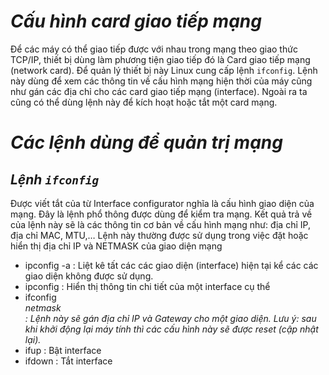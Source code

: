 # ***Cấu hình card giao tiếp mạng***
Để các máy có thể giao tiếp được với nhau trong mạng theo giao thức TCP/IP, thiết bị
dùng làm phương tiện giao tiếp đó là Card giao tiếp mạng (network card). Để quản lý thiết
bị này Linux cung cấp lệnh `ifconfig`. Lệnh này dùng để xem các thông tin về cấu hình mạng
hiện thời của máy cũng như gán các địa chỉ cho các card giao tiếp mạng (interface). Ngoài
ra ta cũng có thể dùng lệnh này để kích hoạt hoặc tắt một card mạng.
# ***Các lệnh dùng để quản trị mạng***
## ***Lệnh `ifconfig`***
Được viết tắt của từ Interface configurator nghĩa là cấu hình giao diện của mạng. Đây là lệnh phổ thông được dùng để kiểm tra mạng. Kết quả trả về của lệnh này sẽ là các thông tin cơ bản về cấu hình mạng như: địa chỉ IP, địa chỉ MAC, MTU,…
Lệnh này thường được sử dụng trong việc đặt hoặc hiển thị địa chỉ IP và NETMASK của giao diện mạng
- ipconfig -a : Liệt kê tất các các giao diện (interface) hiện tại kể các các giao diện không được sử dụng.
- ipconfig <interface> : Hiển thị thông tin chi tiết của một interface cụ thể
- ifconfig <interface> <address> netmask <address> : Lệnh này sẽ gán địa chỉ IP và Gateway cho một giao diện. Lưu ý: sau khi khởi động lại máy tính thì các cấu hình này sẽ được reset (cập nhật lại).
- ifup <interface> : Bật interface 
- ifdown <interface> : Tắt interface